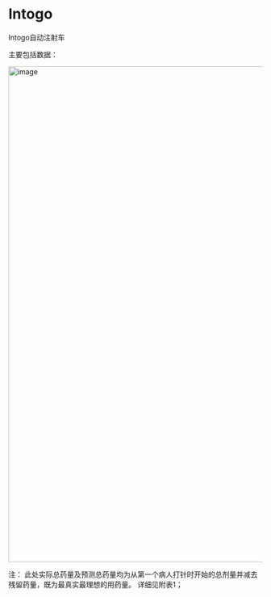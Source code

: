 # Intogo
Intogo自动注射车


主要包括数据：

<img width="983" alt="image" src="https://github.com/wang-zixia/Intogo/assets/153195196/72cac08a-ab51-471a-a8e0-bcd1a17f6fa6">

注：
此处实际总药量及预测总药量均为从第一个病人打针时开始的总剂量并减去残留药量，既为最真实最理想的用药量。
详细见附表1；

